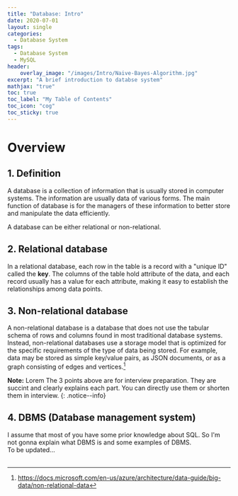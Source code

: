 ```yaml
---
title: "Database: Intro"
date: 2020-07-01
layout: single
categories:
  - Database System
tags: 
  - Database System
  - MySQL
header:
    overlay_image: "/images/Intro/Naive-Bayes-Algorithm.jpg"
excerpt: "A brief introduction to databse system"
mathjax: "true"
toc: true
toc_label: "My Table of Contents"
toc_icon: "cog"
toc_sticky: true
---
```

# Overview

## 1. Definition
A database is a collection of information that is usually stored in computer systems. The information are usually data of various forms. The main function of database is for the managers of these information to better store and manipulate the data efficiently. 

A database can be either relational or non-relational.

## 2. Relational database
In a relational database, each row in the table is a record with a "unique ID" called the __key__. The columns of the table hold attribute of the data, and each record usually has a value for each attribute, making it easy to establish the relationships among data points.

## 3. Non-relational database
A non-relational database is a database that does not use the tabular schema of rows and columns found in most traditional database systems. Instead, non-relational databases use a storage model that is optimized for the specific requirements of the type of data being stored. For example, data may be stored as simple key/value pairs, as JSON documents, or as a graph consisting of edges and vertices.[^1]

**Note:** Lorem The 3 points above are for interview preparation. They are succint and clearly explains each part. You can directly use them or shorten them in interview.
{: .notice--info}

## 4. DBMS (Database management system)
I assume that most of you have some prior knowledge about SQL. So I'm not gonna explain what DBMS is and some examples of DBMS. 
<br>
To be updated...
<br>
<br>


[^1]:https://docs.microsoft.com/en-us/azure/architecture/data-guide/big-data/non-relational-data